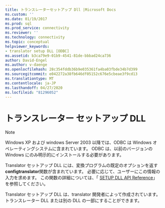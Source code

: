 ```yaml
---
title: トランスレーターセットアップ Dll |Microsoft Docs
ms.custom: ''
ms.date: 01/19/2017
ms.prod: sql
ms.prod_service: connectivity
ms.reviewer: ''
ms.technology: connectivity
ms.topic: conceptual
helpviewer_keywords:
- translator setup DLL [ODBC]
ms.assetid: b3ca79e9-01b9-4541-81de-bbbad24ca736
author: David-Engel
ms.author: v-daenge
ms.openlocfilehash: 28c354fddb36b9e035361fa4ba03fbde34b7d399
ms.sourcegitcommit: e042272a38fb646df05152c676e5cbeae3f9cd13
ms.translationtype: MT
ms.contentlocale: ja-JP
ms.lasthandoff: 04/27/2020
ms.locfileid: "81296052"
---
```

# <a name="translator-setup-dlls"></a>トランスレーター セットアップ DLL
> [!NOTE]  
>  Windows XP および windows Server 2003 以降では、ODBC は Windows オペレーティングシステムに含まれています。 ODBC は、以前のバージョンの Windows にのみ明示的にインストールする必要があります。  
  
 Translator セットアップ DLL には、変換プログラムの既定のオプションを返す**configtranslator**関数が含まれています。 必要に応じて、ユーザーにこの情報の入力を求めます。 この関数の詳細については、「 [SETUP DLL API Reference](../../../odbc/reference/syntax/setup-dll-api-reference.md)」を参照してください。  
  
 Translator セットアップ DLL は、translator 開発者によって作成されています。 トランスレーター DLL または別の DLL の一部にすることができます。
